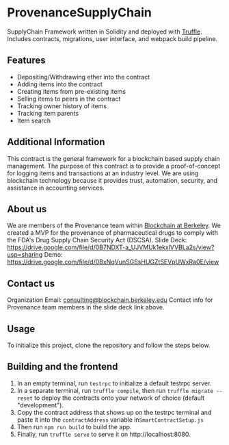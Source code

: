 # ProvenanceSupplyChain
SupplyChain Framework written in Solidity and deployed with [Truffle](https://github.com/trufflesuite/truffle). Includes contracts, migrations, user interface, and webpack build pipeline.

## Features ##
 * Depositing/Withdrawing ether into the contract
 * Adding items into the contract
 * Creating items from pre-existing items
 * Selling items to peers in the contract
 * Tracking owner history of items
 * Tracking item parents
 * Item search

## Additional Information ##
This contract is the general framework for a blockchain based supply chain management. The purpose of this contract is to provide a proof-of-concept for logging items and transactions at an industry level. We are using blockchain technology because it provides trust, automation, security, and assistance in accounting services.

## About us ##
We are members of the Provenance team within [Blockchain at Berkeley](https://blockchain.berkeley.edu/).
We created a MVP for the provenance of pharmaceutical drugs to comply with the FDA's Drug Supply Chain Security Act (DSCSA).
Slide Deck: https://drive.google.com/file/d/0B7NDXT-a_UJVMUk1ekxlVVBLa2s/view?usp=sharing
Demo: https://drive.google.com/file/d/0BxNqVunSGSsHUGZtSEVpUWxRa0E/view

## Contact us ##
Organization Email: consulting@blockchain.berkeley.edu
Contact info for Provenance team members in the slide deck link above. 

## Usage
To initialize this project, clone the repository and follow the steps below.

## Building and the frontend
1. In an empty terminal, run `testrpc` to initialize a default testrpc server.
2. In a separate terminal, run `truffle compile`, then run `truffle migrate --reset` to deploy the contracts onto your network of choice (default "development").
3. Copy the contract address that shows up on the testrpc terminal and paste it into the `contractAddress` variable in`SmartContractSetup.js`
4. Then run `npm run build` to build the app.
5. Finally, run `truffle serve` to serve it on http://localhost:8080.
